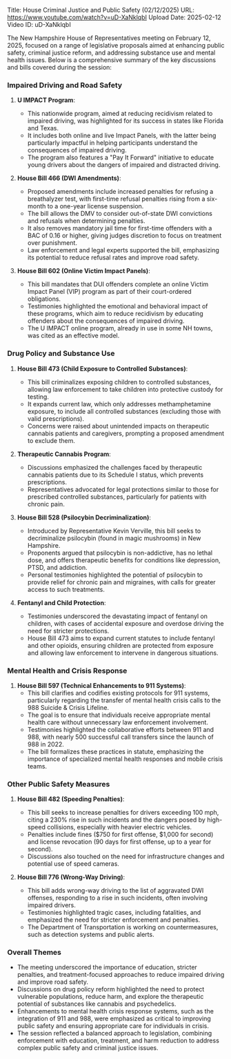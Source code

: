 Title: House Criminal Justice and Public Safety (02/12/2025)
URL: https://www.youtube.com/watch?v=uD-XaNklqbI
Upload Date: 2025-02-12
Video ID: uD-XaNklqbI

The New Hampshire House of Representatives meeting on February 12, 2025, focused on a range of legislative proposals aimed at enhancing public safety, criminal justice reform, and addressing substance use and mental health issues. Below is a comprehensive summary of the key discussions and bills covered during the session:

### **Impaired Driving and Road Safety**
1. **U IMPACT Program**:  
   - This nationwide program, aimed at reducing recidivism related to impaired driving, was highlighted for its success in states like Florida and Texas.  
   - It includes both online and live Impact Panels, with the latter being particularly impactful in helping participants understand the consequences of impaired driving.  
   - The program also features a "Pay It Forward" initiative to educate young drivers about the dangers of impaired and distracted driving.

2. **House Bill 466 (DWI Amendments)**:  
   - Proposed amendments include increased penalties for refusing a breathalyzer test, with first-time refusal penalties rising from a six-month to a one-year license suspension.  
   - The bill allows the DMV to consider out-of-state DWI convictions and refusals when determining penalties.  
   - It also removes mandatory jail time for first-time offenders with a BAC of 0.16 or higher, giving judges discretion to focus on treatment over punishment.  
   - Law enforcement and legal experts supported the bill, emphasizing its potential to reduce refusal rates and improve road safety.

3. **House Bill 602 (Online Victim Impact Panels)**:  
   - This bill mandates that DUI offenders complete an online Victim Impact Panel (VIP) program as part of their court-ordered obligations.  
   - Testimonies highlighted the emotional and behavioral impact of these programs, which aim to reduce recidivism by educating offenders about the consequences of impaired driving.  
   - The U IMPACT online program, already in use in some NH towns, was cited as an effective model.

### **Drug Policy and Substance Use**
1. **House Bill 473 (Child Exposure to Controlled Substances)**:  
   - This bill criminalizes exposing children to controlled substances, allowing law enforcement to take children into protective custody for testing.  
   - It expands current law, which only addresses methamphetamine exposure, to include all controlled substances (excluding those with valid prescriptions).  
   - Concerns were raised about unintended impacts on therapeutic cannabis patients and caregivers, prompting a proposed amendment to exclude them.

2. **Therapeutic Cannabis Program**:  
   - Discussions emphasized the challenges faced by therapeutic cannabis patients due to its Schedule I status, which prevents prescriptions.  
   - Representatives advocated for legal protections similar to those for prescribed controlled substances, particularly for patients with chronic pain.

3. **House Bill 528 (Psilocybin Decriminalization)**:  
   - Introduced by Representative Kevin Verville, this bill seeks to decriminalize psilocybin (found in magic mushrooms) in New Hampshire.  
   - Proponents argued that psilocybin is non-addictive, has no lethal dose, and offers therapeutic benefits for conditions like depression, PTSD, and addiction.  
   - Personal testimonies highlighted the potential of psilocybin to provide relief for chronic pain and migraines, with calls for greater access to such treatments.

4. **Fentanyl and Child Protection**:  
   - Testimonies underscored the devastating impact of fentanyl on children, with cases of accidental exposure and overdose driving the need for stricter protections.  
   - House Bill 473 aims to expand current statutes to include fentanyl and other opioids, ensuring children are protected from exposure and allowing law enforcement to intervene in dangerous situations.

### **Mental Health and Crisis Response**
1. **House Bill 597 (Technical Enhancements to 911 Systems)**:  
   - This bill clarifies and codifies existing protocols for 911 systems, particularly regarding the transfer of mental health crisis calls to the 988 Suicide & Crisis Lifeline.  
   - The goal is to ensure that individuals receive appropriate mental health care without unnecessary law enforcement involvement.  
   - Testimonies highlighted the collaborative efforts between 911 and 988, with nearly 500 successful call transfers since the launch of 988 in 2022.  
   - The bill formalizes these practices in statute, emphasizing the importance of specialized mental health responses and mobile crisis teams.

### **Other Public Safety Measures**
1. **House Bill 482 (Speeding Penalties)**:  
   - This bill seeks to increase penalties for drivers exceeding 100 mph, citing a 230% rise in such incidents and the dangers posed by high-speed collisions, especially with heavier electric vehicles.  
   - Penalties include fines ($750 for first offense, $1,000 for second) and license revocation (90 days for first offense, up to a year for second).  
   - Discussions also touched on the need for infrastructure changes and potential use of speed cameras.

2. **House Bill 776 (Wrong-Way Driving)**:  
   - This bill adds wrong-way driving to the list of aggravated DWI offenses, responding to a rise in such incidents, often involving impaired drivers.  
   - Testimonies highlighted tragic cases, including fatalities, and emphasized the need for stricter enforcement and penalties.  
   - The Department of Transportation is working on countermeasures, such as detection systems and public alerts.

### **Overall Themes**
- The meeting underscored the importance of education, stricter penalties, and treatment-focused approaches to reduce impaired driving and improve road safety.  
- Discussions on drug policy reform highlighted the need to protect vulnerable populations, reduce harm, and explore the therapeutic potential of substances like cannabis and psychedelics.  
- Enhancements to mental health crisis response systems, such as the integration of 911 and 988, were emphasized as critical to improving public safety and ensuring appropriate care for individuals in crisis.  
- The session reflected a balanced approach to legislation, combining enforcement with education, treatment, and harm reduction to address complex public safety and criminal justice issues.